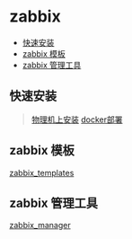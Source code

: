 # zabbix

<!-- vim-markdown-toc GFM -->
* [快速安装](#快速安装)
* [zabbix 模板](#zabbix-模板)
* [zabbix 管理工具](#zabbix-管理工具)

<!-- vim-markdown-toc -->
## 快速安装

> [物理机上安装](https://github.com/meetbill/zabbix_install/wiki/install)
> [docker部署](https://github.com/meetbill/zabbix_install/wiki/docker)

## zabbix 模板

[zabbix_templates](https://github.com/meetbill/zabbix_templates)

## zabbix 管理工具

[zabbix_manager](https://github.com/meetbill/zabbix_manager)
